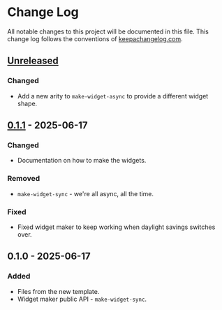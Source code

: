 # Change Log
All notable changes to this project will be documented in this file. This change log follows the conventions of [keepachangelog.com](http://keepachangelog.com/).

## [Unreleased]
### Changed
- Add a new arity to `make-widget-async` to provide a different widget shape.

## [0.1.1] - 2025-06-17
### Changed
- Documentation on how to make the widgets.

### Removed
- `make-widget-sync` - we're all async, all the time.

### Fixed
- Fixed widget maker to keep working when daylight savings switches over.

## 0.1.0 - 2025-06-17
### Added
- Files from the new template.
- Widget maker public API - `make-widget-sync`.

[Unreleased]: https://github.com/example/clj-fullstack/compare/0.1.1...HEAD
[0.1.1]: https://github.com/example/clj-fullstack/compare/0.1.0...0.1.1
